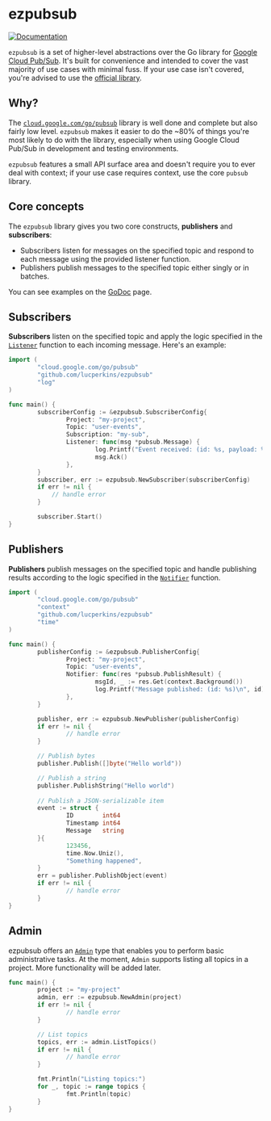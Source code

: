 # ezpubsub

[![Documentation](https://godoc.org/github.com/lucperkins/ezpubsub?status.svg)](https://godoc.org/github.com/lucperkins/ezpubsub)

`ezpubsub` is a set of higher-level abstractions over the Go library for [Google Cloud Pub/Sub](https://cloud.google.com/pubsub/docs/). It's built for convenience and intended to cover the vast majority of use cases with minimal fuss. If your use case isn't covered, you're advised to use the [official library](https://godoc.org/cloud.google.com/go/pubsub).

## Why?

The [`cloud.google.com/go/pubsub`](https://godoc.org/cloud.google.com/go/pubsub) library is well done and complete but also fairly low level. `ezpubsub` makes it easier to do the ~80% of things you're most likely to do with the library, especially when using Google Cloud Pub/Sub in development and testing environments.

`ezpubsub` features a small API surface area and doesn't require you to ever deal with context; if your use case requires context, use the core `pubsub` library.

## Core concepts

The `ezpubsub` library gives you two core constructs, **publishers** and **subscribers**:

* Subscribers listen for messages on the specified topic and respond to each message using the provided listener function.
* Publishers publish messages to the specified topic either singly or in batches.

You can see examples on the [GoDoc](https://godoc.org/github.com/lucperkins/ezpubsub) page.

## Subscribers

**Subscribers** listen on the specified topic and apply the logic specified in the [`Listener`](https://godoc.org/github.com/lucperkins/ezpubsub#Listener) function to each incoming message. Here's an example:

```go
import (
        "cloud.google.com/go/pubsub"
        "github.com/lucperkins/ezpubsub"
        "log"
)

func main() {
        subscriberConfig := &ezpubsub.SubscriberConfig{
                Project: "my-project",
                Topic: "user-events",
                Subscription: "my-sub",
                Listener: func(msg *pubsub.Message) {
                        log.Printf("Event received: (id: %s, payload: %s)\n", msg.ID, string(msg.Data))
                        msg.Ack()
                },
        }
        subscriber, err := ezpubsub.NewSubscriber(subscriberConfig)
        if err != nil {
            // handle error
        }

        subscriber.Start()
}
```

## Publishers

**Publishers** publish messages on the specified topic and handle publishing results according to the logic specified in the [`Notifier`](https://godoc.org/github.com/lucperkins/ezpubsub#Notifier) function.

```go
import (
        "cloud.google.com/go/pubsub"
        "context"
        "github.com/lucperkins/ezpubsub"
        "time"
)

func main() {
        publisherConfig := &ezpubsub.PublisherConfig{
                Project: "my-project",
                Topic: "user-events",
                Notifier: func(res *pubsub.PublishResult) {
                        msgId, _ := res.Get(context.Background())
                        log.Printf("Message published: (id: %s)\n", id)
                },
        }

        publisher, err := ezpubsub.NewPublisher(publisherConfig)
        if err != nil {
                // handle error
        }

        // Publish bytes
        publisher.Publish([]byte("Hello world"))

        // Publish a string
        publisher.PublishString("Hello world")
        
        // Publish a JSON-serializable item
        event := struct {
                ID        int64
                Timestamp int64
                Message   string
        }{
                123456,
                time.Now.Uniz(),
                "Something happened",
        }
        err = publisher.PublishObject(event)
        if err != nil {
                // handle error
        }
}
```

## Admin

ezpubsub offers an [`Admin`](https://godoc.org/github.com/lucperkins/ezpubsub#Admin) type that enables you to perform basic administrative tasks. At the moment, `Admin` supports listing all topics in a project. More functionality will be added later.

```go
func main() {
        project := "my-project"
        admin, err := ezpubsub.NewAdmin(project)
        if err != nil {
                // handle error
        }

        // List topics
        topics, err := admin.ListTopics()
        if err != nil {
                // handle error
        }

        fmt.Println("Listing topics:")
        for _, topic := range topics {
                fmt.Println(topic)
        }
}
```